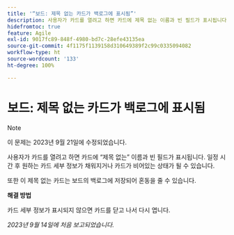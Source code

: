 ```yaml
---
title: '“보드: 제목 없는 카드가 백로그에 표시됨”'
description: 사용자가 카드를 열려고 하면 카드에 제목 없는 이름과 빈 필드가 표시됩니다. 일정 시간 후 원하는 카드 세부 정보가 채워지거나 카드가 비어있는 상태가 될 수 있습니다. 또한 이 제목 없는 카드는 보드의 백로그에 저장되어 혼동을 줄 수 있습니다.
hidefromtoc: true
feature: Agile
exl-id: 9017fc89-848f-4980-bd7c-28efe43135ea
source-git-commit: 4f1175f1139158d310649389f2c99c0335094082
workflow-type: ht
source-wordcount: '133'
ht-degree: 100%

---
```


# 보드: 제목 없는 카드가 백로그에 표시됨

>[!NOTE]
>
>이 문제는 2023년 9월 21일에 수정되었습니다.

사용자가 카드를 열려고 하면 카드에 “제목 없는” 이름과 빈 필드가 표시됩니다. 일정 시간 후 원하는 카드 세부 정보가 채워지거나 카드가 비어있는 상태가 될 수 있습니다.

또한 이 제목 없는 카드는 보드의 백로그에 저장되어 혼동을 줄 수 있습니다.

**해결 방법**

카드 세부 정보가 표시되지 않으면 카드를 닫고 나서 다시 엽니다.

_2023년 9월 14일에 처음 보고되었습니다._
